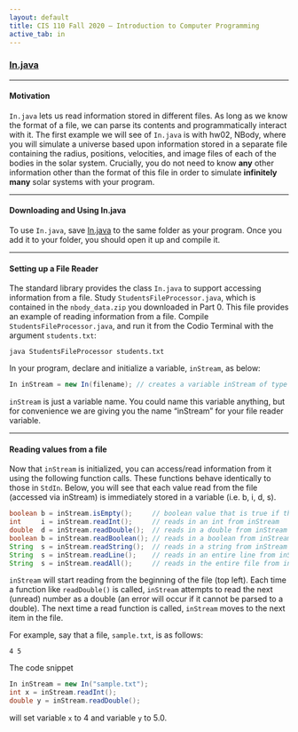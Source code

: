 ```yaml
---
layout: default
title: CIS 110 Fall 2020 — Introduction to Computer Programming
active_tab: in
---
```


### [In.java](../assets/example_programs/In.java)

---

#### Motivation

`In.java` lets us read information stored in different files. As long as we know the format of a file, we can parse its contents and programmatically interact with it. The first example we will see of `In.java` is with hw02, NBody, where you will simulate a universe based upon information stored in a separate file containing the radius, positions, velocities, and image files of each of the bodies in the solar system. Crucially, you do not need to know **any** other information other than the format of this file in order to simulate **infinitely many** solar systems with your program.

---

#### Downloading and Using In.java

To use `In.java`, save [In.java](../assets/example_programs/In.java) to the same folder as your program. Once you add it to your folder, you should open it up and compile it.

---

#### Setting up a File Reader

The standard library provides the class `In.java` to support accessing information from a file. Study `StudentsFileProcessor.java`, which is contained in the `nbody_data.zip` you downloaded in Part 0. This file provides an example of reading information from a file. Compile `StudentsFileProcessor.java`, and run it from the Codio Terminal with the argument `students.txt`:

`java StudentsFileProcessor students.txt`

In your program, declare and initialize a variable, `inStream`, as below:

```java
In inStream = new In(filename); // creates a variable inStream of type In to read from the file
```

`inStream` is just a variable name. You could name this variable anything, but for convenience we are giving you the name “inStream” for your file reader variable.

---

#### Reading values from a file

Now that `inStream` is initialized, you can access/read information from it using the following function calls. These functions behave identically to those in `StdIn`. Below, you will see that each value read from the file (accessed via inStream) is immediately stored in a variable (i.e. b, i, d, s).

```java
boolean b = inStream.isEmpty();     // boolean value that is true if there are no more values, false otherwise
int     i = inStream.readInt();     // reads in an int from inStream
double  d = inStream.readDouble();  // reads in a double from inStream
boolean b = inStream.readBoolean(); // reads in a boolean from inStream
String  s = inStream.readString();  // reads in a string from inStream
String  s = inStream.readLine();    // reads in an entire line from inStream
String  s = inStream.readAll();     // reads in the entire file from inStream
```

`inStream` will start reading from the beginning of the file (top left). Each time a function like `readDouble()` is called, `inStream` attempts to read the next (unread) number as a double (an error will occur if it cannot be parsed to a double). The next time a read function is called, `inStream` moves to the next item in the file.

For example, say that a file, `sample.txt`, is as follows:

    4 5

The code snippet

```java
In inStream = new In("sample.txt");
int x = inStream.readInt();
double y = inStream.readDouble();
```

will set variable `x` to 4 and variable `y` to 5.0.
